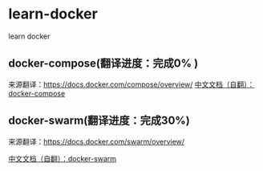 # learn-docker
learn docker

## docker-compose(翻译进度：完成0% )
来源翻译：https://docs.docker.com/compose/overview/
[中文文档（自翻）：docker-compose](/docs/docker-compose.md)

## docker-swarm(翻译进度：完成30%)
来源翻译：https://docs.docker.com/swarm/overview/

[中文文档（自翻）：docker-swarm](/docs/docker-swarm.md)